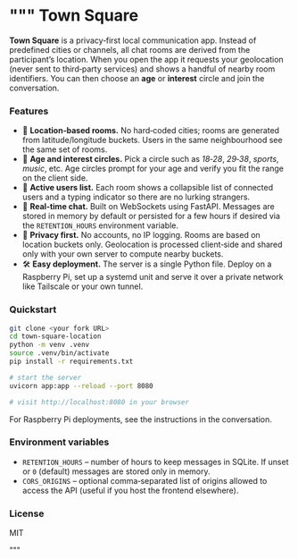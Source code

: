 """
Town Square
===========

**Town Square** is a privacy‑first local communication app. Instead of
predefined cities or channels, all chat rooms are derived from the
participant’s location.  When you open the app it requests your
geolocation (never sent to third‑party services) and shows a handful of
nearby room identifiers.  You can then choose an **age** or **interest**
circle and join the conversation.

### Features

* 📍 **Location‑based rooms.**  No hard‑coded cities; rooms are generated
  from latitude/longitude buckets.  Users in the same neighbourhood see
  the same set of rooms.
* 🧓 **Age and interest circles.**  Pick a circle such as *18‑28*,
  *29‑38*, *sports*, *music*, etc.  Age circles prompt for your age and
  verify you fit the range on the client side.
* 👤 **Active users list.**  Each room shows a collapsible list of
  connected users and a typing indicator so there are no lurking
  strangers.
* 💬 **Real‑time chat.**  Built on WebSockets using FastAPI.  Messages
  are stored in memory by default or persisted for a few hours if
  desired via the `RETENTION_HOURS` environment variable.
* 🔐 **Privacy first.**  No accounts, no IP logging.  Rooms are based on
  location buckets only.  Geolocation is processed client‑side and
  shared only with your own server to compute nearby buckets.
* 🛠️ **Easy deployment.**  The server is a single Python file.  Deploy on
  a Raspberry Pi, set up a systemd unit and serve it over a private
  network like Tailscale or your own tunnel.

### Quickstart

```bash
git clone <your fork URL>
cd town-square-location
python -m venv .venv
source .venv/bin/activate
pip install -r requirements.txt

# start the server
uvicorn app:app --reload --port 8080

# visit http://localhost:8080 in your browser
```

For Raspberry Pi deployments, see the instructions in the conversation.

### Environment variables

* `RETENTION_HOURS` – number of hours to keep messages in SQLite.  If
  unset or `0` (default) messages are stored only in memory.
* `CORS_ORIGINS` – optional comma‑separated list of origins allowed to
  access the API (useful if you host the frontend elsewhere).

### License

MIT

"""